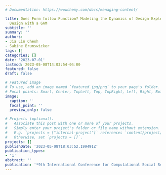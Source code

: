 ```yaml
---
# Documentation: https://wowchemy.com/docs/managing-content/

title: Does Form follow Function? Modeling the Dynamics of Design Exploration in Web
  Design with a GAM
subtitle: ''
summary: ''
authors:
- Jia Lin Cheoh
- Sabine Brunswicker
tags: []
categories: []
date: '2023-07-01'
lastmod: 2023-05-08T14:03:54-04:00
featured: false
draft: false

# Featured image
# To use, add an image named `featured.jpg/png` to your page's folder.
# Focal points: Smart, Center, TopLeft, Top, TopRight, Left, Right, BottomLeft, Bottom, BottomRight.
image:
  caption: ''
  focal_point: ''
  preview_only: false

# Projects (optional).
#   Associate this post with one or more of your projects.
#   Simply enter your project's folder or file name without extension.
#   E.g. `projects = ["internal-project"]` references `content/project/deep-learning/index.md`.
#   Otherwise, set `projects = []`.
projects: []
publishDate: '2023-05-08T18:03:52.199491Z'
publication_types:
- '1'
abstract: ''
publication: '*9th International Conference for Computational Social Science*'
---
```

